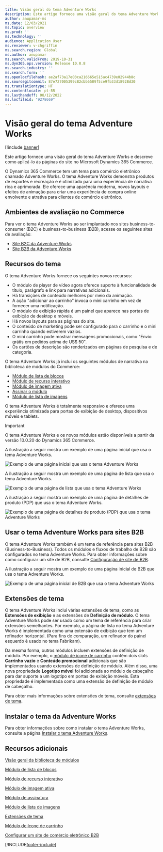 ```yaml
---
title: Visão geral do tema Adventure Works
description: Este artigo fornece uma visão geral do tema Adventure Works e descreve como aplicá-lo às páginas do site no Microsoft Dynamics 365 Commerce.
author: anupamar-ms
ms.date: 12/03/2021
ms.topic: overview
ms.prod: ''
ms.technology: ''
audience: Application User
ms.reviewer: v-chgriffin
ms.search.region: Global
ms.author: anupamar
ms.search.validFrom: 2019-10-31
ms.dyn365.ops.version: Release 10.0.8
ms.search.industry: ''
ms.search.form: ''
ms.openlocfilehash: ae2af73a17e03ca216665e515ac4739e02944b8c
ms.sourcegitcommit: 87e727005399c82cbb6509f5ce9fb33d18928d30
ms.translationtype: HT
ms.contentlocale: pt-BR
ms.lasthandoff: 08/12/2022
ms.locfileid: "9278669"
---
```

# <a name="adventure-works-theme-overview"></a>Visão geral do tema Adventure Works

[!include [banner](includes/banner.md)]

Este artigo fornece uma visão geral do tema Adventure Works e descreve como aplicá-lo às páginas do site no Microsoft Dynamics 365 Commerce.

O Dynamics 365 Commerce tem um tema para comércio eletrônico chamado Adventure Works. O tema Adventure Works demonstra produtos de esportes e recreação e é otimizado para uma experiência de narrativa rica e aprimorada. Ele oferece uma aparência moderna, novos layouts e efeitos de animação para criar uma experiência de compra online envolvente e atrativa para clientes de comércio eletrônico.

## <a name="trial-environments-in-commerce"></a>Ambientes de avaliação no Commerce

Para ver o tema Adventure Works ao ser implantado nos sites business-to-consumer (B2C) e business-to-business (B2B), acesse os seguintes sites de avaliação:

- [Site B2C da Adventure Works](https://www.adventure-works.com/)
- [Site B2B da Adventure Works](https://www.adventure-works.com/business)

## <a name="theme-capabilities"></a>Recursos do tema

O tema Adventure Works fornece os seguintes novos recursos:

- O módulo de player de vídeo agora oferece suporte à funcionalidade de título, parágrafo e link para narrativas adicionais.
- Há transições de conteúdo melhores por meio da animação.
- A ação "adicionar ao carrinho" invoca o mini carrinho em vez de fornecer uma notificação.
- O módulo de exibição rápida é um painel que aparece nas portas de exibição de desktop e móveis.
- Há novos layouts para as páginas do site. 
- O conteúdo de marketing pode ser configurado para o carrinho e o mini carrinho quando estiverem vazios.
- O mini carrinho pode mostrar mensagens promocionais, como "Envio grátis em pedidos acima de US$ 50".
- Os cartões de descrição são renderizados em páginas de pesquisa e de categoria.

O tema Adventure Works já inclui os seguintes módulos de narrativa na biblioteca de módulos do Commerce:

- [Módulo de lista de blocos](tile-list-module.md)
- [Módulo de recurso interativo](interactive-feature-module.md)
- [Módulo de imagem ativa](active-image-module.md)
- [Assinar o módulo](subscribe-module.md)
- [Módulo de lista de imagens](image-list-module.md)

O tema Adventure Works é totalmente responsivo e oferece uma experiência otimizada para portas de exibição de desktop, dispositivos móveis e tablets.

> [!IMPORTANT]
> O tema Adventure Works e os novos módulos estão disponíveis a partir da versão 10.0.20 do Dynamics 365 Commerce.

A ilustração a seguir mostra um exemplo de uma página inicial que usa o tema Adventure Works.

![Exemplo de uma página inicial que usa o tema Adventure Works](./media/aw_b2c.PNG)

A ilustração a seguir mostra um exemplo de uma página de lista que usa o tema Adventure Works.

![Exemplo de uma página de lista que usa o tema Adventure Works](./media/Aw_list.PNG)

A ilustração a seguir mostra um exemplo de uma página de detalhes de produto (PDP) que usa o tema Adventure Works.

![Exemplo de uma página de detalhes de produto (PDP) que usa o tema Adventure Works](./media/aw_pdp.PNG)

## <a name="use-the-adventure-works-theme-for-b2b-sites"></a>Usar o tema Adventure Works para sites B2B

O tema Adventure Works também é um tema de referência para sites B2B (Business-to-Business). Todos os módulos e fluxos de trabalho de B2B são configurados no tema Adventure Works. Para obter informações sobre como configurar um site de B2B, consulte [Configuração de site de B2B](./b2b/set-up-b2b-site.md).

A ilustração a seguir mostra um exemplo de uma página inicial de B2B que usa o tema Adventure Works.

![Exemplo de uma página inicial de B2B que usa o tema Adventure Works](./media/aw_b2b.PNG)

## <a name="theme-extensions"></a>Extensões de tema

O tema Adventure Works inclui várias extensões de tema, como as **Extensões de exibição** e as extensões de **Definição de módulo**. O tema Adventure Works pode ser usado como um tema de referência para criar extensões semelhantes. Por exemplo, a página de lista no tema Adventure Works é implementada como uma extensão de exibição que tem um refinador horizontal. (Para fins de comparação, um refinador do painel esquerdo é usado no tema Fabrikam).

Da mesma forma, outros módulos incluem extensões de definição de módulo. Por exemplo, o [módulo de ícone de carrinho](cart-icon-module.md) contém dois slots **Carrinho vazio** e **Conteúdo promocional** adicionais que são implementados usando extensões de definição de módulo. Além disso, uma nova propriedade **Logotipo móvel** foi adicionada ao módulo de cabeçalho para dar suporte a um logotipo em portas de exibição móveis. Esta propriedade é implementada como uma extensão de definição de módulo de cabeçalho.

Para obter mais informações sobre extensões de tema, consulte [extensões de tema](e-commerce-extensibility/theme-module-extensions.md).

## <a name="install-the-adventure-works-theme"></a>Instalar o tema da Adventure Works

Para obter informações sobre como instalar o tema Adventure Works, consulte a página [Instalar o tema Adventure Works](install-adventure-works.md).

## <a name="additional-resources"></a>Recursos adicionais

[Visão geral da biblioteca de módulos](starter-kit-overview.md)

[Módulo de lista de blocos](tile-list-module.md)

[Módulo de recurso interativo](interactive-feature-module.md)

[Módulo de imagem ativa](active-image-module.md)

[Módulo de assinatura](subscribe-module.md)

[Módulo de lista de imagens](image-list-module.md)

[Extensões de tema](e-commerce-extensibility/theme-module-extensions.md)

[Módulo de ícone de carrinho](cart-icon-module.md)

[Configurar um site de comércio eletrônico B2B](./b2b/set-up-b2b-site.md)

[!INCLUDE[footer-include](../includes/footer-banner.md)]
